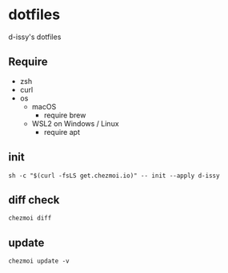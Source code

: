 # dotfiles

d-issy's dotfiles

## Require

- zsh
- curl
- os
  - macOS
    - require brew
  - WSL2 on Windows / Linux
    - require apt

## init

```
sh -c "$(curl -fsLS get.chezmoi.io)" -- init --apply d-issy
```

## diff check

```
chezmoi diff
```

## update

```
chezmoi update -v
```
